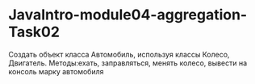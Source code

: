# JavaIntro-module04-aggregation-Task02
Создать объект класса Автомобиль, используя классы Колесо, Двигатель.  Методы:ехать, заправляться, менять колесо, вывести на консоль марку автомобиля
